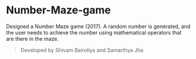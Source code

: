 # Number-Maze-game
Designed a Number Maze game (2017). A random number is generated, and the user needs to achieve the number using mathematical operators that are there in the maze. 
> Developed by Shivam Bairoliya and Samarthya Jha
